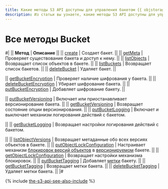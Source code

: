 ```yaml
---
title: Какие методы S3 API доступны для управления бакетом {{ objstorage-full-name }}
description: Из статьи вы узнаете, какие методы S3 API доступны для управления бакетом.
---
```


# Все методы Bucket

#|
|| **Метод** | **Описание** ||
|| [create](bucket/create.md) | Создает бакет. ||
|| [getMeta](bucket/getmeta.md) | Проверяет существование бакета и доступ к нему. ||
|| [listObjects](bucket/listobjects.md) | Возвращает список объектов в бакете. ||
|| [listBuckets](bucket/list.md) | Возвращает список бакетов. ||
|| [deleteBucket](bucket/delete.md) | Удаляет бакет. ||


|| [getBucketEncryption](bucket/getbucketencryption.md) | Проверяет наличие шифрования у бакета. ||
|| [deleteBucketEncryption](bucket/deletebucketencryption.md) | Убирает шифрование бакета. ||
|| [putBucketEncryption](bucket/putbucketencryption.md) | Добавляет шифрование бакету. ||


|| [putBucketVersioning](bucket/putBucketVersioning.md) | Включает или приостанавливает версионирование бакета. ||
|| [getBucketVersioning](bucket/getBucketVersioning.md) | Возвращает состояние опции версионирования. ||
|| [putBucketLogging](bucket/putBucketLogging.md) | Включает и выключает механизм логирования действий с бакетом.


||
|| [getBucketLogging](bucket/getBucketLogging.md) | Возвращает настройки логирования действий с бакетом.


||
|| [listObjectVersions](bucket/listObjectVersions.md) | Возвращает метаданные обо всех версиях объектов в бакете. ||
|| [putObjectLockConfiguration](bucket/putobjectlockconfiguration.md) | Настраивает механизм [блокировок версий объектов](../../concepts/object-lock.md) в [версионируемом](../../concepts/versioning.md) бакете. ||
|| [getObjectLockConfiguration](bucket/getobjectlockconfiguration.md) | Возвращает настройки механизма блокировок. ||
|| [putBucketTagging](bucket/putbuckettagging.md) | Добавляет [метки](../../concepts/tags.md) бакету. ||
|| [getBucketTagging](bucket/getbuckettagging.md) | Возвращает метки бакета. ||
|| [deleteBucketTagging](bucket/deletebuckettagging.md) | Удаляет метки бакета. ||
|#

{% include [the-s3-api-see-also-include](../../../_includes/storage/the-s3-api-see-also-include.md) %}